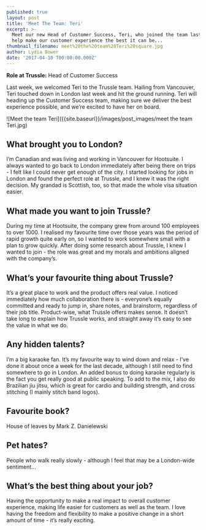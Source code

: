 ```yaml
---
published: true
layout: post
title: 'Meet The Team: Teri'
excerpt: >-
  Meet our new Head of Customer Success, Teri, who joined the team last week to
  help make our customer experience the best it can be...
thumbnail_filename: meet%20the%20team%20Teri%20square.jpg
author: Lydia Bower
date: '2017-04-10 T00:00:00.000Z'
---
```


**Role at Trussle:** Head of Customer Success

Last week, we welcomed Teri to the Trussle team. Hailing from Vancouver, Teri touched down in London last week and hit the ground running. Teri will heading up the Customer Success team, making sure we deliver the best experience possible, and we’re excited to have her on board. 

![Meet the team Teri]({{site.baseurl}}/images/post_images/meet the team Teri.jpg)

## What brought you to London?
I’m Canadian and was living and working in Vancouver for Hootsuite. I always wanted to go back to London immediately after being there on trips - I felt like I could never get enough of the city. I started looking for jobs in London and found the perfect role at Trussle, and I knew it was the right decision. My grandad is Scottish, too, so that made the whole visa situation easier. 

## What made you want to join Trussle?
During my time at Hootsuite, the company grew from around 100 employees to over 1000. I realised my favourite time over those years was the period of rapid growth quite early on, so I wanted to work somewhere small with a plan to grow quickly. After doing some research about Trussle, I knew I wanted to join - the role was great and my morals and ambitions aligned with the company’s. 

## What’s your favourite thing about Trussle?
It’s a great place to work and the product offers real value. I noticed immediately how much collaboration there is - everyone’s equally committed and ready to jump in, share notes, and brainstorm, regardless of their job title. Product-wise, what Trussle offers makes sense. It doesn’t take long to explain how Trussle works, and straight away it’s easy to see the value in what we do. 

## Any hidden talents?
I’m a big karaoke fan. It’s my favourite way to wind down and relax - I’ve done it about once a week for the last decade, although I still need to find somewhere to go in London. An added bonus to doing karaoke regularly is the fact you get really good at public speaking. To add to the mix, I also do Brazilian jiu jitsu, which is great for cardio and building strength, and cross stitching (I mainly stitch band logos). 

## Favourite book?
House of leaves by Mark Z. Danielewski

## Pet hates?
People who walk really slowly - although I feel that may be a London-wide sentiment...

## What’s the best thing about your job?
Having the opportunity to make a real impact to overall customer experience, making life easier for customers as well as the team. I love having the freedom and flexibility to make a positive change in a short amount of time - it’s really exciting.
